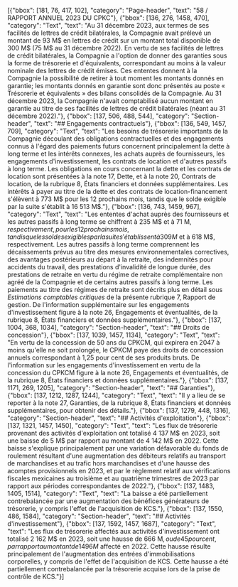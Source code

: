 [{"bbox": [181, 76, 417, 102], "category": "Page-header", "text": "58 / RAPPORT ANNUEL 2023 DU CPKC"}, {"bbox": [136, 276, 1458, 470], "category": "Text", "text": "Au 31 décembre 2023, aux termes de ses facilités de lettres de crédit bilatérales, la Compagnie avait prélevé un montant de 93 M$ en lettres de crédit sur un montant total disponible de 300 M$ (75 M$ au 31 décembre 2022). En vertu de ses facilités de lettres de crédit bilatérales, la Compagnie a l'option de donner des garanties sous la forme de trésorerie et d'équivalents, correspondant au moins à la valeur nominale des lettres de crédit émises. Ces ententes donnent à la Compagnie la possibilité de retirer à tout moment les montants donnés en garantie; les montants donnés en garantie sont donc présentés au poste « Trésorerie et équivalents » des bilans consolidés de la Compagnie. Au 31 décembre 2023, la Compagnie n'avait comptabilisé aucun montant en garantie au titre de ses facilités de lettres de crédit bilatérales (néant au 31 décembre 2022)."}, {"bbox": [137, 506, 488, 544], "category": "Section-header", "text": "## Engagements contractuels"}, {"bbox": [136, 549, 1457, 709], "category": "Text", "text": "Les besoins de trésorerie importants de la Compagnie découlant des obligations contractuelles et des engagements connus à l'égard des paiements futurs concernent principalement la dette à long terme et les intérêts connexes, les achats auprès de fournisseurs, les engagements d'investissement, les contrats de location et d'autres passifs à long terme. Les obligations en cours concernant la dette et les contrats de location sont présentées à la note 17, Dette, et à la note 20, Contrats de location, de la rubrique 8, États financiers et données supplémentaires. Les intérêts à payer au titre de la dette et des contrats de location-financement s'élèvent à 773 M$ pour les 12 prochains mois, tandis que le solde exigible par la suite s'établit à 16 513 M$."}, {"bbox": [136, 743, 1459, 967], "category": "Text", "text": "Les ententes d'achat auprès des fournisseurs et les autres passifs à long terme se chiffrent à 235 M$ et à 71 M$, respectivement, pour les 12 prochains mois, tandis que les soldes exigibles par la suite s'établissent à 309 M$ et à 618 M$, respectivement. Les autres passifs à long terme comprennent les décaissements prévus au titre des mesures environnementales correctives, des avantages postérieurs au départ à la retraite, des indemnités pour accidents du travail, des prestations d'invalidité de longue durée, des prestations de retraite en vertu du régime de retraite complémentaire non agréé de la Compagnie et de certains autres passifs à long terme. Les paiements au titre des régimes de retraite sont décrits plus en détail sous *Estimations comptables critiques* de la présente rubrique 7, Rapport de gestion. De l'information supplémentaire sur les engagements d'investissement figure à la note 26, Engagements et éventualités, de la rubrique 8, États financiers et données supplémentaires."}, {"bbox": [137, 1004, 368, 1034], "category": "Section-header", "text": "## Droits de concession"}, {"bbox": [137, 1039, 1457, 1134], "category": "Text", "text": "En vertu de la concession de 50 ans du CPKCM, qui expirera en 2047 à moins qu'elle ne soit prolongée, le CPKCM paye des droits de concession annuels correspondant à 1,25 pour cent de ses produits bruts. De l'information sur les engagements d'investissement en vertu de la concession du CPKCM figure à la note 26, Engagements et éventualités, de la rubrique 8, États financiers et données supplémentaires."}, {"bbox": [137, 1171, 269, 1205], "category": "Section-header", "text": "## Garanties"}, {"bbox": [137, 1212, 1287, 1244], "category": "Text", "text": "Il y a lieu de se reporter à la note 27, Garanties, de la rubrique 8, États financiers et données supplémentaires, pour obtenir des détails."}, {"bbox": [137, 1279, 448, 1316], "category": "Section-header", "text": "## Activités d'exploitation"}, {"bbox": [137, 1321, 1457, 1450], "category": "Text", "text": "Les flux de trésorerie provenant des activités d'exploitation ont totalisé 4 137 M$ en 2023, soit une baisse de 5 M$ par rapport au montant de 4 142 M$ en 2022. Cette baisse s'explique principalement par une variation défavorable du fonds de roulement résultant d'une augmentation des débiteurs relatifs au transport de marchandises et au trafic hors marchandises et d'une hausse des acomptes provisionnels en 2023, et par le règlement relatif aux vérifications fiscales mexicaines au troisième et au quatrième trimestres de 2023 par rapport aux périodes correspondantes de 2022."}, {"bbox": [137, 1483, 1405, 1514], "category": "Text", "text": "La baisse a été partiellement contrebalancée par une augmentation des bénéfices générateurs de trésorerie, y compris l'effet de l'acquisition de KCS."}, {"bbox": [137, 1550, 486, 1584], "category": "Section-header", "text": "## Activités d'investissement"}, {"bbox": [137, 1592, 1457, 1687], "category": "Text", "text": "Les flux de trésorerie affectés aux activités d'investissement ont totalisé 2 162 M$ en 2023, soit une hausse de 666 M$, ou de 45 pour cent, par rapport au montant de 1 496 M$ affecté en 2022. Cette hausse résulte principalement de l'augmentation des entrées d'immobilisations corporelles, y compris de l'effet de l'acquisition de KCS. Cette hausse a été partiellement contrebalancée par la trésorerie acquise lors de la prise de contrôle de KCS."}]